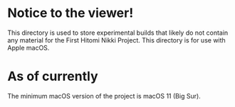 # Notice to the viewer!
This directory is used to store experimental builds that likely do not contain any material for the First Hitomi Nikki Project. This directory is for use with Apple macOS.

# As of currently
The minimum macOS version of the project is macOS 11 (Big Sur).

